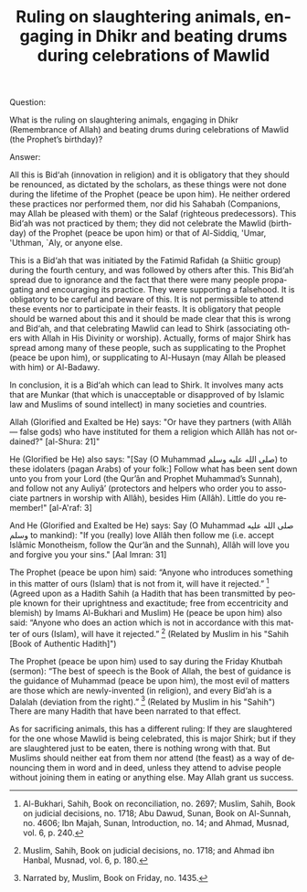 ﻿---
layout: post
title: "Ruling on slaughtering animals, engaging in Dhikr and beating drums during celebrations of Mawlid"
lang: en
publisher: "alsalafiyyah@icloud.com"
source: "Majmu' Fatawa Shaykh Ibn Baz 9/72"
category: [mawlids]
hijri: Dhul-Qa'dah 28, 1441 AH
shaykhs: Shaykh ibn Baz
---

Question:

What is the ruling on slaughtering animals, engaging in Dhikr (Remembrance of Allah) and beating drums during celebrations of Mawlid (the Prophet’s birthday)?

Answer:

All this is Bid‘ah (innovation in religion) and it is obligatory that they should be renounced, as dictated by the scholars, as these things were not done during the lifetime of the Prophet (peace be upon him). He neither ordered these practices nor performed them, nor did his Sahabah (Companions, may Allah be pleased with them) or the Salaf (righteous predecessors). This Bid‘ah was not practiced by them; they did not celebrate the Mawlid (birthday) of the Prophet (peace be upon him) or that of Al-Siddiq, 'Umar, 'Uthman, `Aly, or anyone else. 

This is a Bid‘ah that was initiated by the Fatimid Rafidah (a Shiitic group) during the fourth century, and was followed by others after this. This Bid‘ah spread due to ignorance and the fact that there were many people propagating and encouraging its practice. They were supporting a falsehood. It is obligatory to be careful and beware of this. It is not permissible to attend these events nor to participate in their feasts. It is obligatory that people should be warned about this and it should be made clear that this is wrong and Bid‘ah, and that celebrating Mawlid can lead to Shirk (associating others with Allah in His Divinity or worship). Actually, forms of major Shirk has spread among many of these people, such as supplicating to the Prophet (peace be upon him), or supplicating to Al-Husayn (may Allah be pleased with him) or Al-Badawy. 

In conclusion, it is a Bid‘ah which can lead to Shirk. It involves many acts that are Munkar (that which is unacceptable or disapproved of by Islamic law and Muslims of sound intellect) in many societies and countries. 

Allah (Glorified and Exalted be He) says: "Or have they partners (with Allâh — false gods) who have instituted for them a religion which Allâh has not ordained?" [al-Shura: 21]" 

He (Glorified be He) also says: "[Say (O Muhammad صلى الله عليه وسلم) to these idolaters (pagan Arabs) of your folk:] Follow what has been sent down unto you from your Lord (the Qur’ân and Prophet Muhammad’s Sunnah), and follow not any Auliyâ’ (protectors and helpers who order you to associate partners in worship with Allâh), besides Him (Allâh). Little do you remember!" [al-A'raf: 3]

And He (Glorified and Exalted be He) says: Say (O Muhammad صلى الله عليه وسلم to mankind): "If you (really) love Allâh then follow me (i.e. accept Islâmic Monotheism, follow the Qur’ân and the Sunnah), Allâh will love you and forgive you your sins." [Aal Imran: 31] 

The Prophet (peace be upon him) said: “Anyone who introduces something in this matter of ours (Islam) that is not from it, will have it rejected.” [^1] (Agreed upon as a Hadith Sahih (a Hadith that has been transmitted by people known for their uprightness and exactitude; free from eccentricity and blemish) by Imams Al-Bukhari and Muslim) He (peace be upon him) also said: “Anyone who does an action which is not in accordance with this matter of ours (Islam), will have it rejected.” [^2] (Related by Muslim in his "Sahih [Book of Authentic Hadith]")

The Prophet (peace be upon him) used to say during the Friday Khutbah (sermon): “The best of speech is the Book of Allah, the best of guidance is the guidance of Muhammad (peace be upon him), the most evil of matters are those which are newly-invented (in religion), and every Bid‘ah is a Dalalah (deviation from the right).” [^3] (Related by Muslim in his "Sahih") There are many Hadith that have been narrated to that effect.

As for sacrificing animals, this has a different ruling: If they are slaughtered for the one whose Mawlid is being celebrated, this is major Shirk; but if they are slaughtered just to be eaten, there is nothing wrong with that. But Muslims should neither eat from them nor attend (the feast) as a way of denouncing them in word and in deed, unless they attend to advise people without joining them in eating or anything else. May Allah grant us success.

[^1]: Al-Bukhari, Sahih, Book on reconciliation, no. 2697; Muslim, Sahih, Book on judicial decisions, no. 1718; Abu Dawud, Sunan, Book on Al-Sunnah, no. 4606; Ibn Majah, Sunan, Introduction, no. 14; and Ahmad, Musnad, vol. 6, p. 240.
[^2]: Muslim, Sahih, Book on judicial decisions, no. 1718; and Ahmad ibn Hanbal, Musnad, vol. 6, p. 180.
[^3]: Narrated by, Muslim, Book on Friday, no. 1435.

